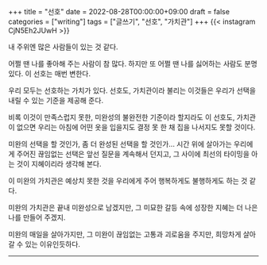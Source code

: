 +++
title = "선호"
date = 2022-08-28T00:00:00+09:00
draft = false
categories = ["writing"]
tags = ["글쓰기", "선호", "가치관"]
+++
{{< instagram CjN5Eh2JUwH >}}

내 주위엔 많은 사람들이 있는 것 같다.

어쩔 땐 나를 좋아해 주는 사람이 참 많다.
하지만 또 어쩔 땐 나를 싫어하는 사람도 분명 있다.
이 선호는 매번 변한다.

우리 모두는 선호하는 가치가 있다.
선호도, 가치관이라 불리는 이것들은 우리가 선택을 내릴 수 있는 기준을 제공해 준다.

비록 이것이 만족스럽지 못한, 미완성의 불완전한 기준이라 할지라도 이 선호도, 가치관이 없으면 우리는 아침에 어떤 옷을 입을지도 결정 못 한 채 집을 나서지도 못할 것이다.

미완의 선택을 할 것인가, 좀 더 완성된 선택을 할 것인가...
시간 위에 살아가는 우리에게 주어진 끊임없는 선택은 앞선 질문을 계속해서 던지고, 그 사이에 최선의 타이밍을 아는 것이 지혜이리라 생각해 본다.

이 미완의 가치관은 예상치 못한 것을 우리에게 주어 행복하게도 불행하게도 하는 것 같다.

미완의 가치관은 끝내 미완성으로 남겠지만, 그 미묘한 갈등 속에 성장한 지혜는 더 나은 나를 만들어 주겠지.

미완의 매일을 살아가지만, 그 미완이 끊임없는 고통과 괴로움을 주지만, 희망차게 살아갈 수 있는 이유인듯하다.

---

